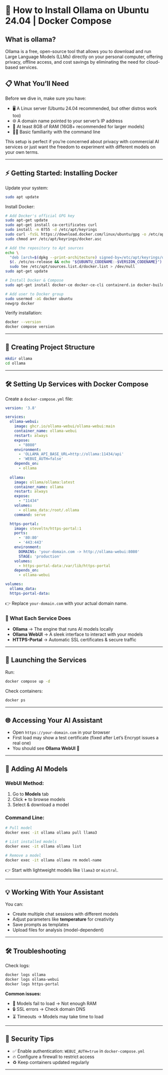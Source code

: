 # 🚀 How to Install Ollama on Ubuntu 24.04 | Docker Compose

## What is ollama?
Ollama is a free, open-source tool that allows you to download and run Large Language Models (LLMs) directly on your personal computer, offering privacy, offline access, and cost savings by eliminating the need for cloud-based services. 

## 📋 What You’ll Need
Before we dive in, make sure you have:

- 🖥️ A Linux server (Ubuntu 24.04 recommended, but other distros work too)
- 🌐 A domain name pointed to your server’s IP address
- 💾 At least 8GB of RAM (16GB+ recommended for larger models)
- 🧑‍💻 Basic familiarity with the command line

This setup is perfect if you’re concerned about privacy with commercial AI services or just want the freedom to experiment with different models on your own terms.

---

## ⚡ Getting Started: Installing Docker

Update your system:
```bash
sudo apt update
````

Install Docker:

```bash
# Add Docker's official GPG key
sudo apt-get update
sudo apt-get install ca-certificates curl
sudo install -m 0755 -d /etc/apt/keyrings
sudo curl -fsSL https://download.docker.com/linux/ubuntu/gpg -o /etc/apt/keyrings/docker.asc
sudo chmod a+r /etc/apt/keyrings/docker.asc

# Add the repository to Apt sources
echo \
  "deb [arch=$(dpkg --print-architecture) signed-by=/etc/apt/keyrings/docker.asc] https://download.docker.com/linux/ubuntu \
  $(. /etc/os-release && echo "${UBUNTU_CODENAME:-$VERSION_CODENAME}") stable" | \
  sudo tee /etc/apt/sources.list.d/docker.list > /dev/null
sudo apt-get update

# Install Docker & Compose
sudo apt-get install docker-ce docker-ce-cli containerd.io docker-buildx-plugin docker-compose-plugin -y

# Add user to Docker group
sudo usermod -aG docker ubuntu
newgrp docker
```

Verify installation:

```bash
docker --version
docker compose version
```

---

## 📂 Creating Project Structure

```bash
mkdir ollama
cd ollama
```

---

## 🛠️ Setting Up Services with Docker Compose

Create a `docker-compose.yml` file:

```yaml
version: '3.8'

services:
  ollama-webui:
    image: ghcr.io/ollama-webui/ollama-webui:main
    container_name: ollama-webui
    restart: always
    expose:
      - "8080"
    environment:
      - 'OLLAMA_API_BASE_URL=http://ollama:11434/api'
      - 'WEBUI_AUTH=false'
    depends_on:
      - ollama
   
  ollama:
    image: ollama/ollama:latest
    container_name: ollama
    restart: always
    expose:
      - "11434"
    volumes:
      - ollama_data:/root/.ollama
    command: serve

  https-portal:
    image: steveltn/https-portal:1
    ports:
      - '80:80'
      - '443:443'
    environment:
      DOMAINS: 'your-domain.com -> http://ollama-webui:8080'
      STAGE: 'production'
    volumes:
      - https-portal-data:/var/lib/https-portal
    depends_on:
      - ollama-webui

volumes:
  ollama_data:
  https-portal-data:
```

👉 Replace `your-domain.com` with your actual domain name.

### 🔎 What Each Service Does

* **Ollama** → The engine that runs AI models locally
* **Ollama WebUI** → A sleek interface to interact with your models
* **HTTPS-Portal** → Automatic SSL certificates & secure traffic

---

## 🚀 Launching the Services

Run:

```bash
docker compose up -d
```

Check containers:

```bash
docker ps
```

---

## 🌐 Accessing Your AI Assistant

* Open `https://your-domain.com` in your browser
* First load may show a test certificate (fixed after Let’s Encrypt issues a real one)
* You should see **Ollama WebUI** 🎉

---

## 🧠 Adding AI Models

### WebUI Method:

1. Go to **Models** tab
2. Click **+** to browse models
3. Select & download a model

### Command Line:

```bash
# Pull model
docker exec -it ollama ollama pull llama3

# List installed models
docker exec -it ollama ollama list

# Remove a model
docker exec -it ollama ollama rm model-name
```

👉 Start with lightweight models like `llama3` or `mistral`.

---

## 💡 Working With Your Assistant

You can:

* Create multiple chat sessions with different models
* Adjust parameters like **temperature** for creativity
* Save prompts as templates
* Upload files for analysis (model-dependent)

---

## 🛠️ Troubleshooting

Check logs:

```bash
docker logs ollama
docker logs ollama-webui
docker logs https-portal
```

**Common issues:**

* 🚨 Models fail to load → Not enough RAM
* 🔒 SSL errors → Check domain DNS
* ⏳ Timeouts → Models may take time to load

---

## 🔐 Security Tips

* ✅ Enable authentication: `WEBUI_AUTH=true` in `docker-compose.yml`
* 🔥 Configure a firewall to restrict access
* ♻️ Keep containers updated regularly

---

